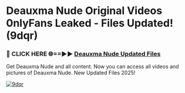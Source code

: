 # Deauxma Nude Original Videos 0nlyFans Leaked - Files Updated! (9dqr)

<h3>🔴 CLICK HERE 🌐==►► <a href="https://tinyurl.com/5h6xmrr3" rel="nofollow">Deauxma Nude Updated Files</a></h3>

Get Deauxma Nude and all content. Now you can access all videos and pictures of Deauxma Nude. New Updated Files 2025!

[![9dqr](https://i.imgur.com/KVD873Z.gif)](https://tinyurl.com/5h6xmrr3)
